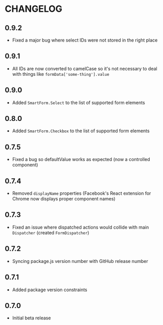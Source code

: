 # CHANGELOG

## 0.9.2
* Fixed a major bug where select IDs were not stored in the right place

## 0.9.1
* All IDs are now converted to camelCase so it's not necessary to deal with things like `formData['some-thing'].value`

## 0.9.0
* Added `SmartForm.Select` to the list of supported form elements

## 0.8.0
* Added `SmartForm.Checkbox` to the list of supported form elements

## 0.7.5
* Fixed a bug so defaultValue works as expected (now a controlled component)

## 0.7.4
* Removed `displayName` properties (Facebook's React extension for Chrome now displays proper component names)

## 0.7.3
* Fixed an issue where dispatched actions would collide with main `Dispatcher` (created `FormDispatcher`)

## 0.7.2
* Syncing package.js version number with GitHub release number

## 0.7.1
* Added package version constraints

## 0.7.0
* Initial beta release
